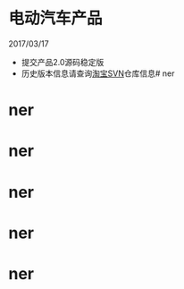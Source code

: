 # 电动汽车产品
2017/03/17 
* 提交产品2.0源码稳定版
* 历史版本信息请查询[淘宝SVN](http://code.taobao.org/)仓库信息# ner
# ner
# ner
# ner
# ner
# ner
